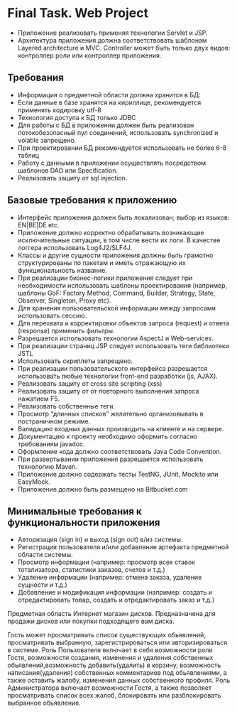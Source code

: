 Final Task. Web Project
===========================
- Приложение реализовать применяя технологии Servlet и JSP.
- Архитектура приложения должна соответствовать шаблонам Layered architecture и MVC. Controller может быть только двух видов: контроллер роли или контроллер приложения.

Требования
----------
- Информация о предметной области должна хранится в БД:
- Если данные в базе хранятся на кириллице, рекомендуется применять кодировку utf-8
- Технология доступа к БД только JDBC
- Для работы с БД в приложении должен быть реализован потокобезопасный пул соединений, использовать synchronized и volatile запрещено.
- При проектировании БД рекомендуется использовать не более 6-8 таблиц
- Работу с данными в приложении осуществлять посредством шаблонов DAO или Specification.
- Реализовать защиту от sql injection.

Базовые требования к приложению
-----------------------
- Интерфейс приложения должен быть локализован; выбор из языков: EN|BE|DE etc.
- Приложение должно корректно обрабатывать возникающие исключительные ситуации, в том числе вести их логи. В качестве логгера использовать Log4J2/SLF4J.
- Классы и другие сущности приложения должны быть грамотно структурированы по пакетам и иметь отражающую их функциональность название.
- При реализации бизнес-логики приложения следует при необходимости использовать шаблоны проектирования (например, шаблоны GoF: Factory Method, Command, Builder, Strategy, State, Observer, Singleton, Proxy etc).
- Для хранения пользовательской информации между запросами использовать сессию.
- Для перехвата и корректировки объектов запроса (request) и ответа (response) применить фильтры.
- Разрешается использовать технологии AspectJ и Web-services.
- При реализации страниц JSP следует использовать теги библиотеки JSTL
- Использовать скриплеты запрещено.
- При реализации пользовательского интерфейса разрешается использовать любые технологии front-end разработки (js, AJAX).
- Реализовать защиту от cross site scripting (xss)
- Реализовать защиту от от повторного выполнения запроса нажатием F5.
- Реализовать собственные теги.
- Просмотр “длинных списков” желательно организовывать в постраничном режиме.
- Валидацию входных данных производить на клиенте и на сервере.
- Документацию к проекту необходимо оформить согласно требованиям javadoc.
- Оформление кода должно соответствовать Java Code Convention.
- При развертывании приложения разрешается использовать технологию Maven.
- Приложение должно содержать тесты TestNG, JUnit, Mockito или EasyMock.
- Приложение должно быть размещено на Bitbucket.com

Минимальные требования к функциональности приложения
-------------------------------
- Авторизация (sign in) и выход (sign out) в/из системы.
- Регистрация пользователя и/или добавление артефакта предметной области системы.
- Просмотр информации (например: просмотр всех ставок тотализатора, статистики заказов, счетов и т.д.)
- Удаление информации (например: отмена заказа, удаление сущности и т.д.)
- Добавление и модификация информации (например: создать и отредактировать товар, создать и отредактировать заказ и т.д.)

Предметная область
Интернет магазин дисков. Предназначена для продажи дисков или покупки подходящего вам диска.

 Гость может просматривать список существующих обьявлений, просматривать выбранную, зарегистрироваться или авторизироваться в системе.
 Роль Пользователя включает в себя возможности роли Гостя, возможности создания, изменения и удаления собственных обьявлений,возможность добавить(удалить) в корзину, возможность написания(удаления) собственных комментариев под обьявлениями, а также оставить жалобу, изменения данных собственного профиля.
 Роль Администратора включает  возможности Гостя, а также позволяет просматривать список всех жалоб, блокировать или разблокировать выбранное обьявление. 
